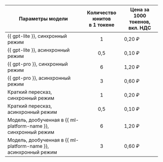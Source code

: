 | Параметры модели                  | Количество юнитов</br>в 1 токене  | Цена за 1000 токенов,</br>вкл. НДС |
|-----------------------------------|:------------:|-----------------------------------------|
| {{ gpt-lite }}, синхронный режим       | 1       | 0,20 ₽                                  |
| {{ gpt-lite }}, асинхронный режим      | 0,5     | 0,10 ₽                                  |
| {{ gpt-pro }}, синхронный режим        | 6       | 1,20 ₽                                  |
| {{ gpt-pro }}, асинхронный режим       | 3       | 0,60 ₽                                  |
| Краткий пересказ, синхронный режим     | 1       | 0,20 ₽                                  |
| Краткий пересказ, асинхронный режим    | 0,5     | 0,10 ₽                                  |
| Модель, дообученная в {{ ml-platform-name }}, синхронный режим  | 6 | 1,20 ₽                     |
| Модель, дообученная в {{ ml-platform-name }}, асинхронный режим | 3 | 0,60 ₽                     |